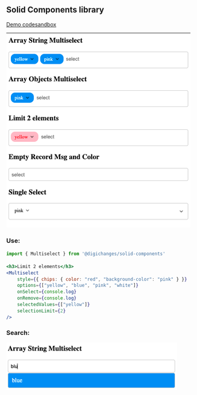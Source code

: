 ## Solid Components library

[Demo codesandbox](https://codesandbox.io/s/solidjs-multiselect-demo-db55z?file=/src/main.tsx)

<img src="statics/Multiselect_examples.png" alt="iterm">

### Use:
```jsx
import { Multiselect } from '@digichanges/solid-components'

<h3>Limit 2 elements</h3>
<Multiselect
    style={{ chips: { color: "red", "background-color": "pink" } }}
    options={["yellow", "blue", "pink", "white"]}
    onSelect={console.log}
    onRemove={console.log}
    selectedValues={["yellow"]}
    selectionLimit={2}
/>
```

### Search:
<img src="statics/Multiselect_search_examples.png" alt="iterm">
